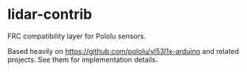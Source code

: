 lidar-contrib
=============

FRC compatibility layer for Pololu sensors.

Based heavily on https://github.com/pololu/vl53l1x-arduino and related
projects. See them for implementation details.
